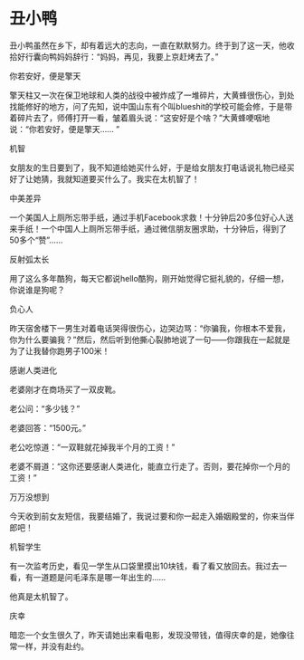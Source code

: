 # 丑小鸭

丑小鸭虽然在乡下，却有着远大的志向，一直在默默努力。终于到了这一天，他收拾好行囊向鸭妈妈辞行：“妈妈，再见，我要上京赶烤去了。” 

你若安好，便是擎天 

擎天柱又一次在保卫地球和人类的战役中被炸成了一堆碎片，大黄蜂很伤心，到处找能修好的地方，问了先知，说中国山东有个叫blueshit的学校可能会修，于是带着碎片去了，师傅打开一看，皱着眉头说：“这安好是个啥？”大黄蜂哽咽地说：“你若安好，便是擎天…… ” 

机智 

女朋友的生日要到了，我不知道给她买什么好，于是给女朋友打电话说礼物已经买好了让她猜，我就知道要买什么了。我实在太机智了！ 

中美差异 

一个美国人上厕所忘带手纸，通过手机Facebook求救！十分钟后20多位好心人送来手纸！一个中国人上厕所忘带手纸，通过微信朋友圈求助，十分钟后，得到了50多个“赞”…… 

反射弧太长 

用了这么多年酷狗，每天它都说hello酷狗，刚开始觉得它挺礼貌的，仔细一想，你说谁是狗呢？ 

负心人 

昨天宿舍楼下一男生对着电话哭得很伤心，边哭边骂：“你骗我，你根本不爱我，你为什么要骗我？”然后，然后听到他撕心裂肺地说了一句——你跟我在一起就是为了让我替你跑男子100米！ 

感谢人类进化 

老婆刚才在商场买了一双皮靴。 

老公问：“多少钱？” 

老婆回答：“1500元。” 

老公吃惊道：“一双鞋就花掉我半个月的工资！” 

老婆不屑道：“这你还要感谢人类进化，能直立行走了。否则，要花掉你一个月的工资！” 

万万没想到 

今天收到前女友短信，我要结婚了，我说过要和你一起走入婚姻殿堂的，你来当伴郎吧！ 

机智学生 

有一次监考历史，看见一学生从口袋里摸出10块钱，看了看又放回去。我过去一看，有一道题是问毛泽东是哪一年出生的…… 

他真是太机智了。 

庆幸 

暗恋一个女生很久了，昨天请她出来看电影，发现没带钱，值得庆幸的是，她像往常一样，并没有赴约。
